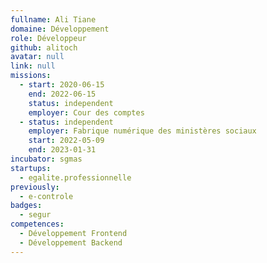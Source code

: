 ```yaml
---
fullname: Ali Tiane
domaine: Développement
role: Développeur
github: alitoch
avatar: null
link: null
missions:
  - start: 2020-06-15
    end: 2022-06-15
    status: independent
    employer: Cour des comptes
  - status: independent
    employer: Fabrique numérique des ministères sociaux
    start: 2022-05-09
    end: 2023-01-31
incubator: sgmas
startups:
  - egalite.professionnelle
previously:
  - e-controle
badges:
  - segur
competences:
  - Développement Frontend
  - Développement Backend
---
```

